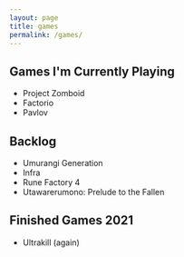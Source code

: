 ```yaml
---
layout: page
title: games
permalink: /games/
---
```


## Games I'm Currently Playing
* Project Zomboid
* Factorio
* Pavlov

## Backlog
* Umurangi Generation
* Infra
* Rune Factory 4
* Utawarerumono: Prelude to the Fallen

## Finished Games 2021
* Ultrakill (again)





